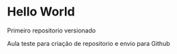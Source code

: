# Hello World
Primeiro repositorio versionado

Aula teste para criação de repositorio e envio para Github